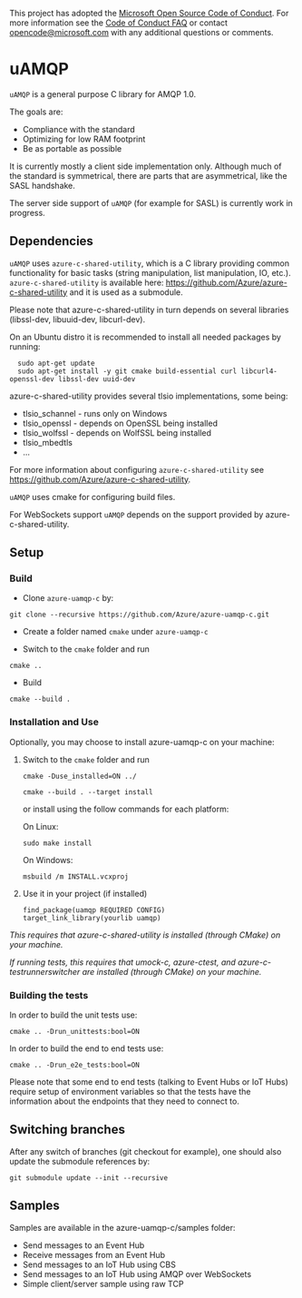 This project has adopted the [Microsoft Open Source Code of Conduct](https://opensource.microsoft.com/codeofconduct/). For more information see the [Code of Conduct FAQ](https://opensource.microsoft.com/codeofconduct/faq/) or contact [opencode@microsoft.com](mailto:opencode@microsoft.com) with any additional questions or comments.

# uAMQP

`uAMQP` is a general purpose C library for AMQP 1.0.

The goals are:

- Compliance with the standard
- Optimizing for low RAM footprint
- Be as portable as possible

It is currently mostly a client side implementation only.
Although much of the standard is symmetrical, there are parts that are asymmetrical, like the SASL handshake.

The server side support of `uAMQP` (for example for SASL) is currently work in progress.

## Dependencies

`uAMQP` uses `azure-c-shared-utility`, which is a C library providing common functionality for basic tasks (string manipulation, list manipulation, IO, etc.).
`azure-c-shared-utility` is available here: https://github.com/Azure/azure-c-shared-utility and it is used as a submodule.

Please note that azure-c-shared-utility in turn depends on several libraries (libssl-dev, libuuid-dev, libcurl-dev).

On an Ubuntu distro it is recommended to install all needed packages by running:

```
  sudo apt-get update
  sudo apt-get install -y git cmake build-essential curl libcurl4-openssl-dev libssl-dev uuid-dev
```

azure-c-shared-utility provides several tlsio implementations, some being:
- tlsio_schannel - runs only on Windows
- tlsio_openssl - depends on OpenSSL being installed
- tlsio_wolfssl - depends on WolfSSL being installed
- tlsio_mbedtls
- ...

For more information about configuring `azure-c-shared-utility` see https://github.com/Azure/azure-c-shared-utility.

`uAMQP` uses cmake for configuring build files.

For WebSockets support `uAMQP` depends on the support provided by azure-c-shared-utility.

## Setup

### Build

- Clone `azure-uamqp-c` by:

```
git clone --recursive https://github.com/Azure/azure-uamqp-c.git
```

- Create a folder named `cmake` under `azure-uamqp-c`

- Switch to the `cmake` folder and run

```
cmake ..
```

- Build

```
cmake --build .
```

### Installation and Use

Optionally, you may choose to install azure-uamqp-c on your machine:

1. Switch to the `cmake` folder and run
    ```
    cmake -Duse_installed=ON ../
    ```
    ```
    cmake --build . --target install
    ```
    
    or install using the follow commands for each platform:

    On Linux:
    ```
    sudo make install
    ```

    On Windows:
    ```
    msbuild /m INSTALL.vcxproj
    ```

2. Use it in your project (if installed)
    ```
    find_package(uamqp REQUIRED CONFIG)
    target_link_library(yourlib uamqp)
    ```

_This requires that azure-c-shared-utility is installed (through CMake) on your machine._

_If running tests, this requires that umock-c, azure-ctest, and azure-c-testrunnerswitcher are installed (through CMake) on your machine._

### Building the tests

In order to build the unit tests use:

```
cmake .. -Drun_unittests:bool=ON
```

In order to build the end to end tests use:

```
cmake .. -Drun_e2e_tests:bool=ON
```

Please note that some end to end tests (talking to Event Hubs or IoT Hubs) require setup of environment variables so that the tests have the information about the endpoints that they need to connect to.

## Switching branches

After any switch of branches (git checkout for example), one should also update the submodule references by:

```
git submodule update --init --recursive
```

## Samples

Samples are available in the azure-uamqp-c/samples folder:

- Send messages to an Event Hub
- Receive messages from an Event Hub
- Send messages to an IoT Hub using CBS
- Send messages to an IoT Hub using AMQP over WebSockets
- Simple client/server sample using raw TCP
